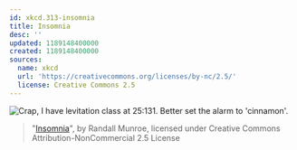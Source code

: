 ```yaml
---
id: xkcd.313-insomnia
title: Insomnia
desc: ''
updated: 1189148400000
created: 1189148400000
sources:
  name: xkcd
  url: 'https://creativecommons.org/licenses/by-nc/2.5/'
  license: Creative Commons 2.5
---
```

![Crap, I have levitation class at 25:131.  Better set the alarm to 'cinnamon'.](https://imgs.xkcd.com/comics/insomnia.png)
> "[Insomnia](https://xkcd.com/313/)", by Randall Munroe, licensed under Creative Commons Attribution-NonCommercial 2.5 License

